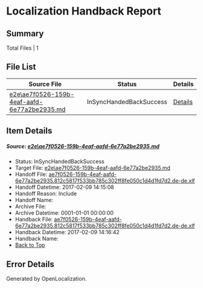 # <a name='report-top'></a> Localization Handback Report

## Summary
 Total Files | 1

## File List
 Source File | Status | Details 
 ----------- | ------ | ------- 
 [e2e\ae7f0526-159b-4eaf-aafd-6e77a2be2935.md](https://github.com/OpenLocalizationTestOrg/ol-test0/blob/0729dc005dfb2c635e2cf1a74b23e5cacd7ace06/e2e/ae7f0526-159b-4eaf-aafd-6e77a2be2935.md) | InSyncHandedBackSuccess | [Details](#055c40eb008adbae610186d62b6f2d0886477fbe1)

## Item Details
##### <a name='055c40eb008adbae610186d62b6f2d0886477fbe1'></a> Source: [e2e\ae7f0526-159b-4eaf-aafd-6e77a2be2935.md](https://github.com/OpenLocalizationTestOrg/ol-test0/blob/0729dc005dfb2c635e2cf1a74b23e5cacd7ace06/e2e/ae7f0526-159b-4eaf-aafd-6e77a2be2935.md)
* Status: InSyncHandedBackSuccess
* Target File: [e2e\ae7f0526-159b-4eaf-aafd-6e77a2be2935.md](https://github.com/OpenLocalizationTestOrg/ol-test0-dede/blob/da7588c851f54d4392822bd8202b3d33e63cee83/e2e/ae7f0526-159b-4eaf-aafd-6e77a2be2935.md)
* Handoff File: [ae7f0526-159b-4eaf-aafd-6e77a2be2935.812c5817f533bb785c302ff8fe050c1d4d1fd7d2.de-de.xlf](https://github.com/OpenLocalizationTestOrg/ol-test0-handoff/blob/965134b675948050ab1a589d589599865a1ef388/ol-handoff/OpenLocalizationTestOrg/ol-test0-dede/shujia/ht/ae7f0526-159b-4eaf-aafd-6e77a2be2935.812c5817f533bb785c302ff8fe050c1d4d1fd7d2.de-de.xlf)
* Handoff Datetime: 2017-02-09 14:15:08
* Handoff Reason: Include
* Handoff Name: 
* Archive File: 
* Archive Datetime: 0001-01-01 00:00:00
* Handback File: [ae7f0526-159b-4eaf-aafd-6e77a2be2935.812c5817f533bb785c302ff8fe050c1d4d1fd7d2.de-de.xlf](https://github.com/OpenLocalizationTestOrg/ol-test0-handback/blob/ab3d07a5c68050f26490d51b11ed9685423c0bdd/ol-handback/OpenLocalizationTestOrg/ol-test0-dede/shujia/ht/ae7f0526-159b-4eaf-aafd-6e77a2be2935.812c5817f533bb785c302ff8fe050c1d4d1fd7d2.de-de.xlf)
* Handback Datetime: 2017-02-09 14:16:42
* Handback Name: 
* [Back to Top](#report-top)


## Error Details

Generated by OpenLocalization.
